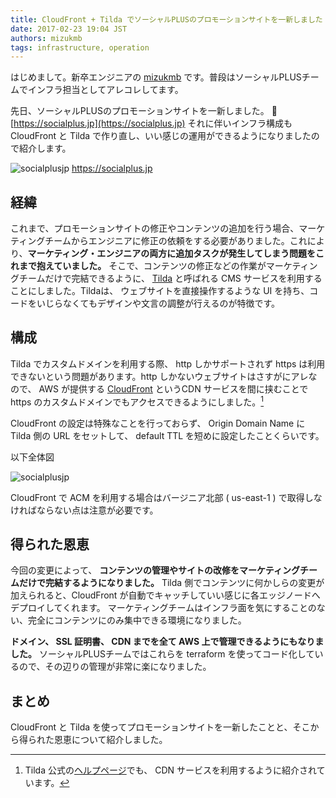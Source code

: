 ```yaml
---
title: CloudFront + Tilda でソーシャルPLUSのプロモーションサイトを一新しました
date: 2017-02-23 19:04 JST
authors: mizukmb
tags: infrastructure, operation
---
```


はじめまして。新卒エンジニアの [mizukmb](https://twitter.com/mizukmb) です。普段はソーシャルPLUSチームでインフラ担当としてアレコレしてます。

先日、ソーシャルPLUSのプロモーションサイトを一新しました。  🎊 [https://socialplus.jp](https://socialplus.jp)
それに伴いインフラ構成も CloudFront と Tilda で作り直し、いい感じの運用ができるようになりましたので紹介します。

<!--more-->

![socialplusjp](/images/2017/02/promotion.png)
https://socialplus.jp

## 経緯

これまで、プロモーションサイトの修正やコンテンツの追加を行う場合、マーケティングチームからエンジニアに修正の依頼をする必要がありました。これにより、**マーケティング・エンジニアの両方に追加タスクが発生してしまう問題をこれまで抱えていました。**
そこで、コンテンツの修正などの作業がマーケティングチームだけで完結できるように、 [Tilda](https://tilda.cc) と呼ばれる CMS サービスを利用することにしました。Tildaは、 ウェブサイトを直接操作するような UI を持ち、コードをいじらなくてもデザインや文言の調整が行えるのが特徴です。

## 構成

Tilda でカスタムドメインを利用する際、 http しかサポートされず https は利用できないという問題があります。http しかないウェブサイトはさすがにアレなので、 AWS が提供する [CloudFront](https://aws.amazon.com/jp/cloudfront/) というCDN サービスを間に挟むことで https のカスタムドメインでもアクセスできるようにしました。[^1]

[^1]: Tilda 公式の[ヘルプページ](https://help.tilda.ws/https)でも、 CDN サービスを利用するように紹介されています。

CloudFront の設定は特殊なことを行っておらず、 Origin Domain Name に Tilda 側の URL をセットして、 default TTL を短めに設定したことくらいです。

以下全体図

![socialplusjp](/images/2017/02/socialplusjp.png)

CloudFront で ACM を利用する場合はバージニア北部 ( us-east-1 ) で取得しなければならない点は注意が必要です。

## 得られた恩恵

今回の変更によって、 **コンテンツの管理やサイトの改修をマーケティングチームだけで完結するようになりました。**
Tilda 側でコンテンツに何かしらの変更が加えられると、CloudFront が自動でキャッチしていい感じに各エッジノードへデプロイしてくれます。
マーケティングチームはインフラ面を気にすることのない、完全にコンテンツにのみ集中できる環境になりました。

**ドメイン、 SSL 証明書、 CDN までを全て AWS 上で管理できるようにもなりました。** ソーシャルPLUSチームではこれらを terraform を使ってコード化しているので、その辺りの管理が非常に楽になりました。


## まとめ
CloudFront と Tilda を使ってプロモーションサイトを一新したことと、そこから得られた恩恵について紹介しました。
